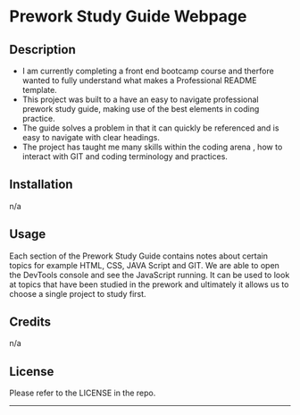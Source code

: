# Prework Study Guide Webpage

## Description

- I am currently completing a front end bootcamp course and therfore wanted to fully understand what makes a Professional README template.
- This project was built to a have an easy to navigate professional prework study guide, making use of the best elements in coding practice.
- The guide solves a problem in that it can quickly be referenced and is easy to navigate with clear headings. 
- The project has taught me many skills within the coding arena , how to interact with GIT and coding terminology and practices. 

## Installation

n/a

## Usage

Each section of the Prework Study Guide contains notes about certain topics for example HTML, CSS, JAVA Script and GIT. We are able to open the DevTools console and see the JavaScript running. It can be used to look at topics that have been studied in the prework and ultimately it allows us to choose a single project to study first. 

## Credits

n/a

## License

Please refer to the LICENSE in the repo.

---